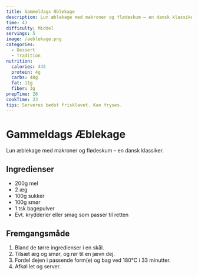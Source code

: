```yaml
---
title: Gammeldags Æblekage
description: Lun æblekage med makroner og flødeskum – en dansk klassiker.
time: 43
difficulty: Middel
servings: 5
image: /aeblekage.png
categories:
  - Dessert
  - Tradition
nutrition:
  calories: 445
  protein: 4g
  carbs: 48g
  fat: 11g
  fiber: 3g
prepTime: 28
cookTime: 23
tips: Serveres bedst frisklavet. Kan fryses.
---
```


# Gammeldags Æblekage

Lun æblekage med makroner og flødeskum – en dansk klassiker.

## Ingredienser

- 200g mel
- 2 æg
- 100g sukker
- 100g smør
- 1 tsk bagepulver
- Evt. krydderier eller smag som passer til retten

## Fremgangsmåde

1. Bland de tørre ingredienser i en skål.
2. Tilsæt æg og smør, og rør til en jævn dej.
3. Fordel dejen i passende form(e) og bag ved 180°C i 33 minutter.
4. Afkøl let og server.
